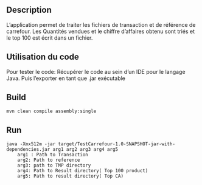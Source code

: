 Description
-----------

L’application permet de traiter les fichiers de transaction et de référence de carrefour.
Les Quantités vendues et le chiffre d’affaires obtenu sont triés et le top 100 est écrit dans un fichier.

Utilisation du code
-------------------
Pour tester le code:
Récupérer le code au sein d’un IDE pour le langage Java. Puis l’exporter en tant que .jar exécutable

Build
-----

    mvn clean compile assembly:single

Run
---

    java -Xmx512m -jar target/TestCarrefour-1.0-SNAPSHOT-jar-with-dependencies.jar arg1 arg2 arg3 arg4 arg5
        arg1 : Path to Transaction
        arg2: Path to reference
        arg3: path to TMP directory
        arg4: Path to Result directory( Top 100 product)
        arg5: Path to result directory( Top CA)



